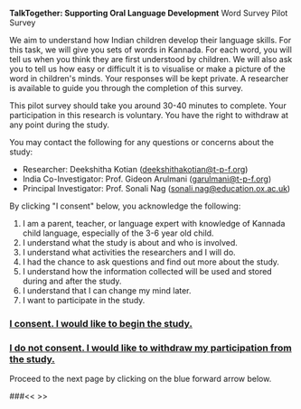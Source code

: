 **TalkTogether: Supporting Oral Language Development**
Word Survey Pilot Survey
 
We aim to understand how Indian children develop their language skills. For this task, we will give you sets of words in Kannada. For each word, you will tell us when you think they are first understood by children. We will also ask you to tell us how easy or difficult it is to visualise or make a picture of the word in children's minds. Your responses will be kept private. A researcher is available to guide you through the completion of this survey.

This pilot survey should take you around 30-40 minutes to complete. Your participation in this research is voluntary. You have the right to withdraw at any point during the study.

You may contact the following for any questions or concerns about the study:

- Researcher: Deekshitha Kotian (deekshithakotian@t-p-f.org)
- India Co-Investigator: Prof. Gideon Arulmani (garulmani@t-p-f.org)
- Principal Investigator: Prof. Sonali Nag (sonali.nag@education.ox.ac.uk)

By clicking "I consent" below, you acknowledge the following:

1. I am a parent, teacher, or language expert with knowledge of Kannada child language, especially of the 3-6 year old child.
2. I understand what the study is about and who is involved.
3. I understand what activities the researchers and I will do.
4. I had the chance to ask questions and find out more about the study.
5. I understand how the information collected will be used and stored during and after the study.
6. I understand that I can change my mind later.
7. I want to participate in the study.

### [I consent. I would like to begin the study.](consent.md)
### [I do not consent. I would like to withdraw my participation from the study.](noconsent.md)

Proceed to the next page by clicking on the blue forward arrow below.

###<<                                                                        >>

